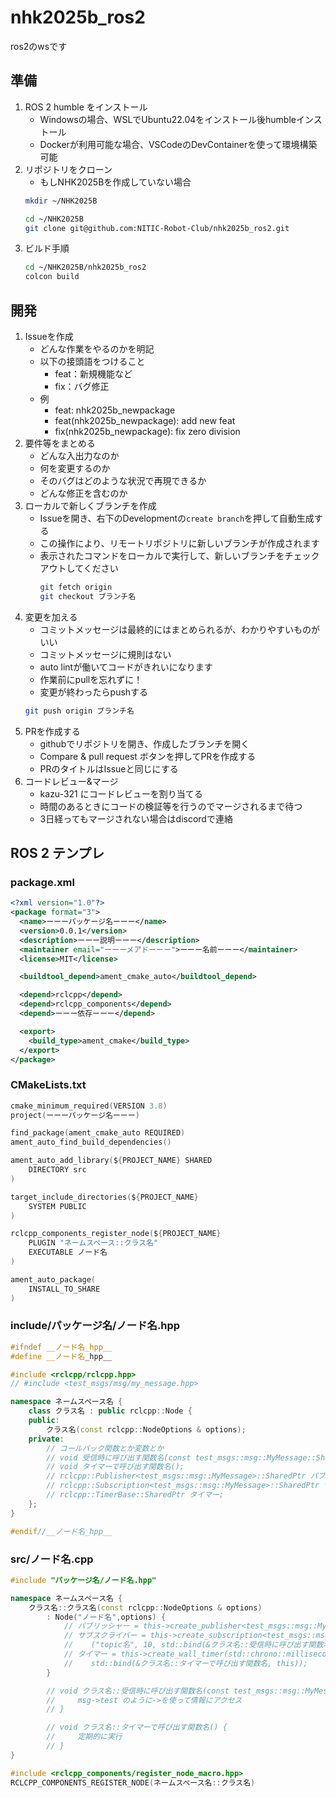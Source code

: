 # nhk2025b_ros2
ros2のwsです

## 準備
1. ROS 2 humble をインストール
    - Windowsの場合、WSLでUbuntu22.04をインストール後humbleインストール
    - Dockerが利用可能な場合、VSCodeのDevContainerを使って環境構築可能
2. リポジトリをクローン
    - もしNHK2025Bを作成していない場合
    ```bash
    mkdir ~/NHK2025B
    ```
    ```bash
    cd ~/NHK2025B
    git clone git@github.com:NITIC-Robot-Club/nhk2025b_ros2.git
    ```
3. ビルド手順
    ```bash
    cd ~/NHK2025B/nhk2025b_ros2
    colcon build
    ```

## 開発
1. Issueを作成
    - どんな作業をやるのかを明記
    - 以下の接頭語をつけること
        - feat：新規機能など
        - fix：バグ修正
    - 例
        - feat: nhk2025b_newpackage
        - feat(nhk2025b_newpackage): add new feat
        - fix(nhk2025b_newpackage): fix zero division
2. 要件等をまとめる
    - どんな入出力なのか
    - 何を変更するのか
    - そのバグはどのような状況で再現できるか
    - どんな修正を含むのか
3. ローカルで新しくブランチを作成
    - Issueを開き、右下のDevelopmentの`create branch`を押して自動生成する
    - この操作により、リモートリポジトリに新しいブランチが作成されます
    - 表示されたコマンドをローカルで実行して、新しいブランチをチェックアウトしてください
        ```bash
        git fetch origin
        git checkout ブランチ名
        ```
4. 変更を加える
    - コミットメッセージは最終的にはまとめられるが、わかりやすいものがいい
    - コミットメッセージに規則はない
    - auto lintが働いてコードがきれいになります
    - 作業前にpullを忘れずに！
    - 変更が終わったらpushする
    ```bash
    git push origin ブランチ名
    ```
5. PRを作成する
    - githubでリポジトリを開き、作成したブランチを開く
    - Compare & pull request ボタンを押してPRを作成する
    - PRのタイトルはIssueと同じにする
6. コードレビュー&マージ
    - kazu-321 にコードレビューを割り当てる
    - 時間のあるときにコードの検証等を行うのでマージされるまで待つ
    - 3日経ってもマージされない場合はdiscordで連絡

## ROS 2 テンプレ
### package.xml
```xml
<?xml version="1.0"?>
<package format="3">
  <name>ーーーパッケージ名ーーー</name>
  <version>0.0.1</version>
  <description>ーーー説明ーーー</description>
  <maintainer email="ーーーメアドーーー">ーーー名前ーーー</maintainer>
  <license>MIT</license>

  <buildtool_depend>ament_cmake_auto</buildtool_depend>

  <depend>rclcpp</depend>
  <depend>rclcpp_components</depend>
  <depend>ーーー依存ーーー</depend>

  <export>
    <build_type>ament_cmake</build_type>
  </export>
</package>
```

### CMakeLists.txt
```c
cmake_minimum_required(VERSION 3.8)
project(ーーーパッケージ名ーーー)

find_package(ament_cmake_auto REQUIRED)
ament_auto_find_build_dependencies()

ament_auto_add_library(${PROJECT_NAME} SHARED
    DIRECTORY src
)

target_include_directories(${PROJECT_NAME}
    SYSTEM PUBLIC
)

rclcpp_components_register_node(${PROJECT_NAME}
    PLUGIN "ネームスペース::クラス名"
    EXECUTABLE ノード名
)

ament_auto_package(
    INSTALL_TO_SHARE
)
```

### include/パッケージ名/ノード名.hpp
```cpp
#ifndef __ノード名_hpp__
#define __ノード名_hpp__

#include <rclcpp/rclcpp.hpp>
// #include <test_msgs/msg/my_message.hpp>

namespace ネームスペース名 {
    class クラス名 : public rclcpp::Node {
    public:
        クラス名(const rclcpp::NodeOptions & options);
    private:
        // コールバック関数とか変数とか
        // void 受信時に呼び出す関数名(const test_msgs::msg::MyMessage::SharedPtr msg);
        // void タイマーで呼び出す関数名();
        // rclcpp::Publisher<test_msgs::msg::MyMessage>::SharedPtr パブリッシャー;
        // rclcpp::Subscription<test_msgs::msg::MyMessage>::SharedPtr サブスクライバー;
        // rclcpp::TimerBase::SharedPtr タイマー;
    };
}

#endif//__ノード名_hpp__
```

### src/ノード名.cpp
```cpp
#include "パッケージ名/ノード名.hpp"

namespace ネームスペース名 {
    クラス名::クラス名(const rclcpp::NodeOptions & options)
        : Node("ノード名",options) {
            // パブリッシャー = this->create_publisher<test_msgs::msg::MyMessage>("topic名", 10);
            // サブスクライバー = this->create_subscription<test_msgs::msg::MyMessage>
            //    ("topic名", 10, std::bind(&クラス名::受信時に呼び出す関数名, this, std::placeholders::_1));
            // タイマー = this->create_wall_timer(std::chrono::milliseconds(周期), 
            //    std::bind(&クラス名::タイマーで呼び出す関数名, this));
        }

        // void クラス名::受信時に呼び出す関数名(const test_msgs::msg::MyMessage::SharedPtr msg) {
        //     msg->test のように->を使って情報にアクセス
        // }

        // void クラス名::タイマーで呼び出す関数名() {
        //     定期的に実行
        // }
}

#include <rclcpp_components/register_node_macro.hpp>
RCLCPP_COMPONENTS_REGISTER_NODE(ネームスペース名::クラス名)
```